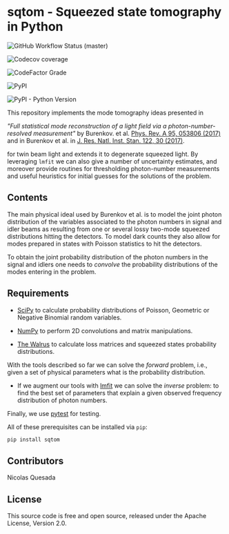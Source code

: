 # sqtom - Squeezed state tomography in Python

![GitHub Workflow Status (master)](https://img.shields.io/github/workflow/status/XanaduAI/sqtom/Tests/master?style=flat-square)

![Codecov coverage](https://img.shields.io/codecov/c/github/xanaduai/sqtom/master.svg?style=flat-square)

![CodeFactor Grade](https://img.shields.io/codefactor/grade/github/XanaduAI/sqtom/master?style=flat-square)

![PyPI](https://img.shields.io/pypi/v/sqtom.svg?style=flat-square)

![PyPI - Python Version](https://img.shields.io/pypi/pyversions/sqtom.svg?style=flat-square)

This repository implements the mode tomography ideas presented in

*"Full statistical mode reconstruction of a light field via a photon-number-resolved measurement"*
by Burenkov. et al. [Phys. Rev. A 95, 053806 (2017)](https://journals.aps.org/pra/abstract/10.1103/PhysRevA.95.053806)
and in Burenkov et al. in [J. Res. Natl. Inst. Stan. 122, 30 (2017)](https://doi.org/10.6028/jres.122.030).


for twin beam light and extends it to degenerate squeezed light. By leveraging `lmfit` we can also
give a number of uncertainty estimates, and moreover provide routines for thresholding photon-number
measurements and useful heuristics for initial guesses for the solutions of the problem.

## Contents

The main physical ideal used by Burenkov et al. is to model the joint photon distribution of the
variables associated to the photon numbers in signal and idler beams as resulting from one or
several lossy two-mode squeezed distributions hitting the detectors. To model dark counts they also
allow for modes prepared in states with Poisson statistics to hit the detectors.

To obtain the joint probability distribution of the photon numbers in the signal and idlers one
needs to *convolve* the probability distributions of the modes entering in the problem.

## Requirements

* [SciPy](https://www.scipy.org/) to calculate probability distributions of Poisson, Geometric or
  Negative Binomial random variables.

* [NumPy](https://numpy.org/) to perform 2D convolutions and matrix manipulations.

* [The Walrus](https://the-walrus.readthedocs.io/en/latest/) to calculate loss matrices and squeezed
  states probability distributions.

With the tools described so far we can solve the *forward* problem, i.e., given a set of physical
parameters what is the probability distribution.

* If we augment our tools with [lmfit](https://lmfit.github.io/lmfit-py/) we can solve the *inverse*
  problem: to find the best set of parameters that explain a given observed frequency distribution
  of photon numbers.

Finally, we use [pytest](https://docs.pytest.org/en/latest/) for testing.

All of these prerequisites can be installed via `pip`:

```bash
pip install sqtom
```

## Contributors

Nicolas Quesada

## License

This source code is free and open source, released under the Apache License, Version 2.0.
